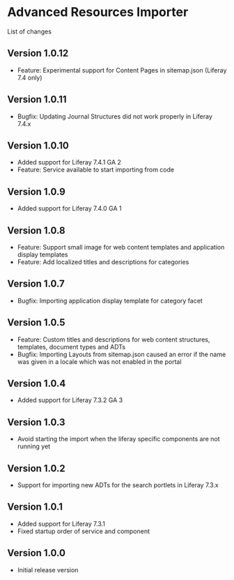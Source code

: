 Advanced Resources Importer
===========================

List of changes

Version 1.0.12
--------------
* Feature: Experimental support for Content Pages in sitemap.json (Liferay 7.4 only)

Version 1.0.11
--------------
* Bugfix: Updating Journal Structures did not work properly in Liferay 7.4.x

Version 1.0.10
--------------
* Added support for Liferay 7.4.1 GA 2
* Feature: Service available to start importing from code

Version 1.0.9
-------------
* Added support for Liferay 7.4.0 GA 1

Version 1.0.8
-------------
* Feature: Support small image for web content templates and application display templates
* Feature: Add localized titles and descriptions for categories

Version 1.0.7
-------------
* Bugfix: Importing application display template for category facet

Version 1.0.5
-------------
* Feature: Custom titles and descriptions for web content structures, templates, document types and ADTs
* Bugfix: Importing Layouts from sitemap.json caused an error if the name was given in a locale which was not enabled in the portal

Version 1.0.4
-------------
* Added support for Liferay 7.3.2 GA 3

Version 1.0.3
-------------
* Avoid starting the import when the liferay specific components are not running yet

Version 1.0.2
-------------
* Support for importing new ADTs for the search portlets in Liferay 7.3.x

Version 1.0.1
-------------
* Added support for Liferay 7.3.1
* Fixed startup order of service and component

Version 1.0.0
-------------
* Initial release version